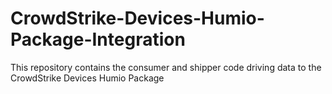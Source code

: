 # CrowdStrike-Devices-Humio-Package-Integration
This repository contains the consumer and shipper code driving data to the CrowdStrike Devices Humio Package
